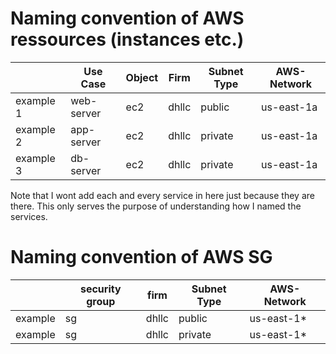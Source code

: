 # Naming convention of AWS ressources (instances etc.)

|           | Use Case   | Object | Firm  | Subnet Type | AWS-Network |
|-----------|------------|--------|-------|-------------|-------------|
| example 1 | web-server | ec2    | dhllc | public      | us-east-1a  |
| example 2 | app-server | ec2    | dhllc | private     | us-east-1a  |
| example 3 | db-server  | ec2    | dhllc | private     | us-east-1a  |

Note that I wont add each and every service in here just because they are there. This only serves the purpose of understanding how I named the services.

# Naming convention of AWS SG

|         | security group | firm  | Subnet Type | AWS-Network |
|---------|----------------|-------|-------------|-------------|
| example | sg             | dhllc | public      | us-east-1*  |
| example | sg             | dhllc | private     | us-east-1*  |